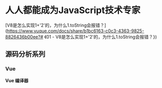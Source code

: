 # 人人都能成为JavaScript技术专家
 [V8是怎么实现1+'2'的，为什么1.toString会报错？](https://www.yuque.com/docs/share/b1bc6163-c0c3-4363-9825-8826436b00ee?# 《01 - V8是怎么实现1+'2'的，为什么1.toString会报错？》)

## 源码分析系列
### Vue
**Vue 编译器**

